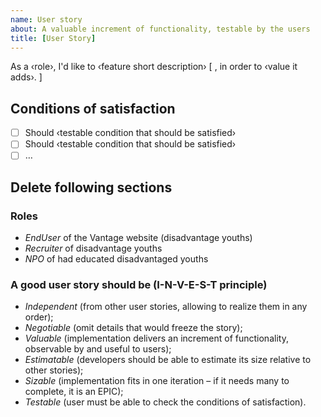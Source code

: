 ```yaml
---
name: User story
about: A valuable increment of functionality, testable by the users
title: [User Story]
---
```


As a ‹role›, I'd like to ‹feature short description› [ , in order to ‹value it adds›. ]

## Conditions of satisfaction

- [ ] Should ‹testable condition that should be satisfied›
- [ ] Should ‹testable condition that should be satisfied›
- [ ] …

## Delete following sections

### Roles

* _EndUser_ of the Vantage website (disadvantage youths)
* _Recruiter_ of disadvantage youths
* _NPO_ of had educated disadvantaged youths


### A good user story should be (I-N-V-E-S-T principle)

* _Independent_ (from other user stories, allowing to realize them in any order);
* _Negotiable_ (omit details that would freeze the story);
* _Valuable_ (implementation delivers an increment of functionality, observable by and useful to users);
* _Estimatable_ (developers should be able to estimate its size relative to other stories);
* _Sizable_ (implementation fits in one iteration – if it needs many to complete, it is an EPIC);
* _Testable_ (user must be able to check the conditions of satisfaction).